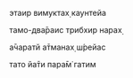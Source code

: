 этаир вимуктах̣ каунтейа

тамо-два̄раис трибхир нарах̣

а̄чаратй а̄тманах̣ ш́рейас

тато йа̄ти пара̄м̇ гатим